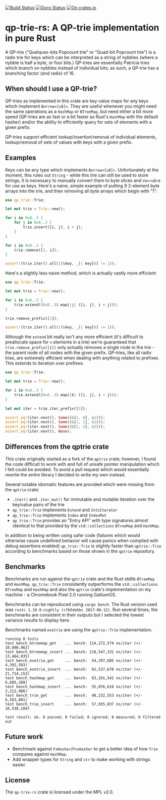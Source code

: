 [![Build Status](https://travis-ci.org/sdleffler/qp-trie-rs.svg?branch=master)](https://travis-ci.org/sdleffler/qp-trie-rs)
[![Docs Status](https://docs.rs/qp-trie/badge.svg)](https://docs.rs/qp-trie)
[![On crates.io](https://img.shields.io/crates/v/qp-trie.svg)](https://crates.io/crates/qp-trie)

# qp-trie-rs: A QP-trie implementation in pure Rust

A QP-trie ("Quelques-bits Popcount trie" or "Quad-bit Popcount trie") is a
radix trie for keys which can be interpreted as a string of nybbles (where a
nybble is half a byte, or four bits.) QP-tries are essentially Patricia tries
which branch on nybbles instead of individual bits; as such, a QP-trie has a
branching factor (and radix) of 16.

## When should I use a QP-trie?

QP-tries as implemented in this crate are key-value maps for any keys which
implement `Borrow<[u8]>`. They are useful whenever you might need the same
operations as a `HashMap` or `BTreeMap`, but need either a bit more speed
(QP-tries are as fast or a bit faster as Rust's `HashMap` with the default
hasher) and/or the ability to efficiently query for sets of elements with a
given prefix.

QP-tries support efficient lookup/insertion/removal of individual elements,
lookup/removal of sets of values with keys with a given prefix.

## Examples

Keys can be any type which implements `Borrow<[u8]>`. Unfortunately at the
moment, this rules out `String` - while this trie can still be used to store
strings, it is necessary to manually convert them to byte slices and `Vec<u8>`s
for use as keys. Here's a naive, simple example of putting 9 2-element byte arrays
into the trie, and then removing all byte arrays which begin with "1":

```rust
use qp_trie::Trie;

let mut trie = Trie::new();

for i in 0u8..3 {
    for j in 0u8..3 {
        trie.insert([i, j], i + j);
    }
}

for i in 0u8..3 {
    trie.remove([1, i]);
}

assert!(trie.iter().all(|(&key, _)| key[0] != 1));
```

Here's a slightly less naive method, which is actually vastly more efficient:

```rust
use qp_trie::Trie;

let mut trie = Trie::new();

for i in 0u8..3 {
    trie.extend((0u8..3).map(|j| ([i, j], i + j)));
}

trie.remove_prefix([1]);

assert!(trie.iter().all(|(&key, _)| key[0] != 1));
```

Although the `extend` bit really isn't any more efficient (it's difficult to
preallocate space for `n` elements in a trie) we're guaranteed that
`trie.remove_prefix([1])` only actually removes a single node in the trie - the
parent node of all nodes with the given prefix. QP-tries, like all radix tries,
are extremely efficient when dealing with anything related to prefixes. This
extends to iteration over prefixes:

```rust
use qp_trie::Trie;

let mut trie = Trie::new();

for i in 0u8..3 {
    trie.extend((0u8..3).map(|k| ([i, j], i + j)));
}

let mut iter = trie.iter_prefix([1]);

assert_eq!(iter.next(), Some((&[1, 0], &1)));
assert_eq!(iter.next(), Some((&[1, 1], &2)));
assert_eq!(iter.next(), Some((&[1, 2], &3)));
assert_eq!(iter.next(), None);
```

## Differences from the qptrie crate

This crate originally started as a fork of the `qptrie` crate; however, I found
the code difficult to work with and full of unsafe pointer manipulation which I
felt could be avoided. To avoid a pull request which would essentially rewrite
the entire library I decided to write my own instead.

Several notable idiomatic features are provided which were missing from the `qptrie` crate:
- `.iter()` and `.iter_mut()` for immutable and mutable iteration over the key/value pairs of the trie
- `qp_trie::Trie` implements `Extend` and `IntoIterator`
- `qp_trie::Trie` implements `Index` and `IndexMut`
- `qp_trie::Trie` provides an "Entry API" with type signatures almost identical
  to that provided by the `std::collections` `BTreeMap` and `HashMap`.

In addition to being written using safer code (failures which would otherwise
cause undefined behavior will cause panics when compiled with debug assertions
enabled) `qp_trie::Trie` is slightly faster than `qptrie::Trie` according to
benchmarks based on those shown in the `qptrie` repository.

## Benchmarks

Benchmarks are run against the `qptrie` crate and the Rust stdlib `BTreeMap`
and `HashMap`. `qp_trie::Trie` consistently outperforms the `std::collections`
`BTreeMap` and `HashMap` and also the `qptrie` crate's implementation on my
machine - a Chromebook Pixel 2.0 running GalliumOS.

Benchmarks can be reproduced using `cargo bench`. The Rust version used was
`rustc 1.19.0-nightly (cfb5debbc 2017-06-12)`. Run several times, the
benchmarks are consistent in their outputs but I selected the lowest variance
results to display here.

Benchmarks named `exotrie` are using the `qptrie::Trie` implementation.

```
running 8 tests
test bench_btreemap_get    ... bench: 114,172,574 ns/iter (+/- 10,890,962)
test bench_btreemap_insert ... bench: 118,547,331 ns/iter (+/- 13,464,035)
test bench_exotrie_get     ... bench:  54,297,605 ns/iter (+/- 4,392,593)
test bench_exotrie_insert  ... bench:  62,537,678 ns/iter (+/- 21,724,153)
test bench_hashmap_get     ... bench:  63,191,541 ns/iter (+/- 6,685,288)
test bench_hashmap_insert  ... bench:  55,076,618 ns/iter (+/- 2,212,986)
test bench_trie_get        ... bench:  48,232,553 ns/iter (+/- 6,583,801)
test bench_trie_insert     ... bench:  57,935,037 ns/iter (+/- 16,538,104)

test result: ok. 0 passed; 0 failed; 0 ignored; 8 measured; 0 filtered out
```

## Future work

- Benchmark against `FxHasher`/`FnvHasher` to get a better idea of how `Trie` compares against `HashMap`.
- Add wrapper types for `String` and `str` to make working with strings easier.

## License

The `qp-trie-rs` crate is licensed under the MPL v2.0.
